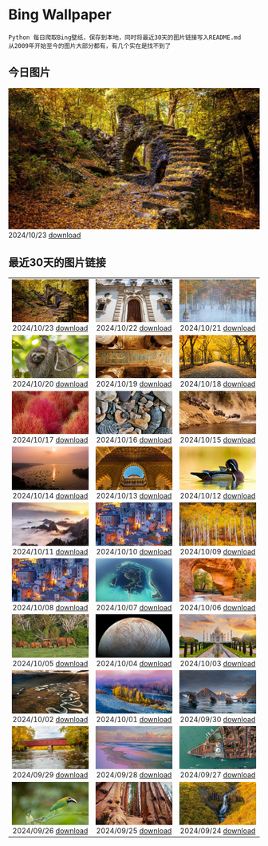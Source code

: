 # Bing Wallpaper

```
Python 每日爬取Bing壁纸，保存到本地，同时将最近30天的图片链接写入README.md
从2009年开始至今的图片大部分都有，有几个实在是找不到了
```



## 今日图片


![](./images/2024/10/23/MadameSherriCastle_ZH-CN8101580548_1920x1080_2024-10-23.jpg)2024/10/23 [download](./images/2024/10/23/MadameSherriCastle_ZH-CN8101580548_1920x1080_2024-10-23.jpg)

## 最近30天的图片链接


|      |      |      |
| :----: | :----: | :----: |
|![](./images/2024/10/23/MadameSherriCastle_ZH-CN8101580548_1920x1080_2024-10-23.jpg)2024/10/23 [download](./images/2024/10/23/MadameSherriCastle_ZH-CN8101580548_1920x1080_2024-10-23.jpg)|![](./images/2024/10/22/MonsterDoor_ZH-CN6613337019_1920x1080_2024-10-22.jpg)2024/10/22 [download](./images/2024/10/22/MonsterDoor_ZH-CN6613337019_1920x1080_2024-10-22.jpg)|![](./images/2024/10/21/AutumnCypress_ZH-CN5099875619_1920x1080_2024-10-21.jpg)2024/10/21 [download](./images/2024/10/21/AutumnCypress_ZH-CN5099875619_1920x1080_2024-10-21.jpg)|
|![](./images/2024/10/20/SmilingSloth_ZH-CN4646662964_1920x1080_2024-10-20.jpg)2024/10/20 [download](./images/2024/10/20/SmilingSloth_ZH-CN4646662964_1920x1080_2024-10-20.jpg)|![](./images/2024/10/19/DenderaTemple_ZH-CN3097745887_1920x1080_2024-10-19.jpg)2024/10/19 [download](./images/2024/10/19/DenderaTemple_ZH-CN3097745887_1920x1080_2024-10-19.jpg)|![](./images/2024/10/18/CentralParkAutumn_ZH-CN2757358246_1920x1080_2024-10-18.jpg)2024/10/18 [download](./images/2024/10/18/CentralParkAutumn_ZH-CN2757358246_1920x1080_2024-10-18.jpg)|
|![](./images/2024/10/17/KochiaJapan_ZH-CN9896157139_1920x1080_2024-10-17.jpg)2024/10/17 [download](./images/2024/10/17/KochiaJapan_ZH-CN9896157139_1920x1080_2024-10-17.jpg)|![](./images/2024/10/16/FossilsDorset_ZH-CN8722623801_1920x1080_2024-10-16.jpg)2024/10/16 [download](./images/2024/10/16/FossilsDorset_ZH-CN8722623801_1920x1080_2024-10-16.jpg)|![](./images/2024/10/15/MaraMigration_ZH-CN8215566853_1920x1080_2024-10-15.jpg)2024/10/15 [download](./images/2024/10/15/MaraMigration_ZH-CN8215566853_1920x1080_2024-10-15.jpg)|
|![](./images/2024/10/14/CocoBeach_ZH-CN7503553722_1920x1080_2024-10-14.jpg)2024/10/14 [download](./images/2024/10/14/CocoBeach_ZH-CN7503553722_1920x1080_2024-10-14.jpg)|![](./images/2024/10/13/AlcazarSeville_ZH-CN5581795099_1920x1080_2024-10-13.jpg)2024/10/13 [download](./images/2024/10/13/AlcazarSeville_ZH-CN5581795099_1920x1080_2024-10-13.jpg)|![](./images/2024/10/12/QuebecDuck_ZH-CN0588954873_1920x1080_2024-10-12.jpg)2024/10/12 [download](./images/2024/10/12/QuebecDuck_ZH-CN0588954873_1920x1080_2024-10-12.jpg)|
|![](./images/2024/10/11/Chongyang2024_ZH-CN4180097837_1920x1080_2024-10-11.jpg)2024/10/11 [download](./images/2024/10/11/Chongyang2024_ZH-CN4180097837_1920x1080_2024-10-11.jpg)|![](./images/2024/10/10/SoranoItaly_ZH-CN5842160079_1920x1080_2024-10-10.jpg)2024/10/10 [download](./images/2024/10/10/SoranoItaly_ZH-CN5842160079_1920x1080_2024-10-10.jpg)|![](./images/2024/10/09/AspensColorado_ZH-CN0132780533_1920x1080_2024-10-09.jpg)2024/10/09 [download](./images/2024/10/09/AspensColorado_ZH-CN0132780533_1920x1080_2024-10-09.jpg)|
|![](./images/2024/10/08/SoranoItaly_ZH-CN1190725201_1920x1080_2024-10-08.jpg)2024/10/08 [download](./images/2024/10/08/SoranoItaly_ZH-CN1190725201_1920x1080_2024-10-08.jpg)|![](./images/2024/10/07/BoraPapeete_ZH-CN1991283465_1920x1080_2024-10-07.jpg)2024/10/07 [download](./images/2024/10/07/BoraPapeete_ZH-CN1991283465_1920x1080_2024-10-07.jpg)|![](./images/2024/10/06/CoyoteGulch_ZH-CN2869463336_1920x1080_2024-10-06.jpg)2024/10/06 [download](./images/2024/10/06/CoyoteGulch_ZH-CN2869463336_1920x1080_2024-10-06.jpg)|
|![](./images/2024/10/05/ElephantTeacher_ZH-CN0543308499_1920x1080_2024-10-05.jpg)2024/10/05 [download](./images/2024/10/05/ElephantTeacher_ZH-CN0543308499_1920x1080_2024-10-05.jpg)|![](./images/2024/10/04/EuropaMoon_ZH-CN0149249980_1920x1080_2024-10-04.jpg)2024/10/04 [download](./images/2024/10/04/EuropaMoon_ZH-CN0149249980_1920x1080_2024-10-04.jpg)|![](./images/2024/10/03/TajMahalReflection_ZH-CN7498774173_1920x1080_2024-10-03.jpg)2024/10/03 [download](./images/2024/10/03/TajMahalReflection_ZH-CN7498774173_1920x1080_2024-10-03.jpg)|
|![](./images/2024/10/02/WindRiverAlaska_ZH-CN7317039321_1920x1080_2024-10-02.jpg)2024/10/02 [download](./images/2024/10/02/WindRiverAlaska_ZH-CN7317039321_1920x1080_2024-10-02.jpg)|![](./images/2024/10/01/NationalDay2024_ZH-CN7026189162_1920x1080_2024-10-01.jpg)2024/10/01 [download](./images/2024/10/01/NationalDay2024_ZH-CN7026189162_1920x1080_2024-10-01.jpg)|![](./images/2024/09/30/WalrusNorway_ZH-CN5657804031_1920x1080_2024-09-30.jpg)2024/09/30 [download](./images/2024/09/30/WalrusNorway_ZH-CN5657804031_1920x1080_2024-09-30.jpg)|
|![](./images/2024/09/29/ConnecticutBridge_ZH-CN4957862425_1920x1080_2024-09-29.jpg)2024/09/29 [download](./images/2024/09/29/ConnecticutBridge_ZH-CN4957862425_1920x1080_2024-09-29.jpg)|![](./images/2024/09/28/FloridaSeashore_ZH-CN4671838639_1920x1080_2024-09-28.jpg)2024/09/28 [download](./images/2024/09/28/FloridaSeashore_ZH-CN4671838639_1920x1080_2024-09-28.jpg)|![](./images/2024/09/27/VeniceAerial_ZH-CN4070720525_1920x1080_2024-09-27.jpg)2024/09/27 [download](./images/2024/09/27/VeniceAerial_ZH-CN4070720525_1920x1080_2024-09-27.jpg)|
|![](./images/2024/09/26/LittleToucanet_ZH-CN2910262009_1920x1080_2024-09-26.jpg)2024/09/26 [download](./images/2024/09/26/LittleToucanet_ZH-CN2910262009_1920x1080_2024-09-26.jpg)|![](./images/2024/09/25/GiantSequoias_ZH-CN2666897238_1920x1080_2024-09-25.jpg)2024/09/25 [download](./images/2024/09/25/GiantSequoias_ZH-CN2666897238_1920x1080_2024-09-25.jpg)|![](./images/2024/09/24/SkaftafellWaterfall_ZH-CN1766863001_1920x1080_2024-09-24.jpg)2024/09/24 [download](./images/2024/09/24/SkaftafellWaterfall_ZH-CN1766863001_1920x1080_2024-09-24.jpg)|


